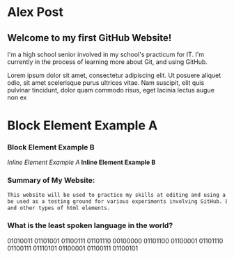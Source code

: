 # Alex Post

## Welcome to my first GitHub Website!

I'm a high school senior involved in my school's practicum for IT. I'm currently in the process of learning more about Git, and using GitHub.

Lorem ipsum dolor sit amet, consectetur adipiscing elit. Ut posuere aliquet odio, sit amet scelerisque purus ultrices vitae. Nam suscipit, elit quis pulvinar tincidunt, dolor quam commodo risus, eget lacinia lectus augue non ex

<h1>Block Element Example A</h1><h3>Block Element Example B</h3>

<em>Inline Element Example A</em><strong> Inline Element Example B</strong>

### Summary of My Website:

```markdown
This website will be used to practice my skills at editing and using a GitHub Website. As well, it will 
be used as a testing ground for various experiments involving GitHub. Examples include: inline, block, 
and other types of html elements.
```


### What is the least spoken language in the world?
01010011 01101001 01100111 01101110 00100000 01101100 01100001 01101110 01100111 01110101 01100001 01100111 01100101
